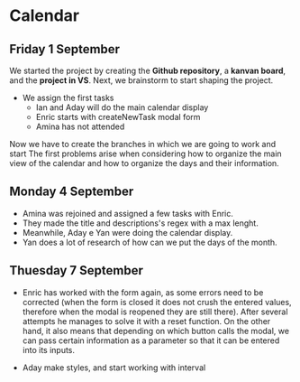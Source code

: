 # Calendar

## Friday 1 September ##

We started the project by creating the **Github repository**, a **kanvan board**, and the **project in VS**.
Next, we brainstorm to start shaping the project.
* We assign the first tasks
    * Ian and Aday will do the main calendar display
    * Enric starts with createNewTask modal form
    * Amina has not attended

Now we have to create the branches in which we are going to work and start
The first problems arise when considering how to organize the main view of the calendar and how to organize the days and their information.

## Monday 4 September ##

* Amina was rejoined and assigned a few tasks with Enric. 
* They made the title and descriptions's regex with a max lenght. 
* Meanwhile, Aday e Yan were doing the calendar display. 
* Yan does a lot of research of how can we put the days of the month.



## Thuesday 7 September ##

* Enric has worked with the form again, as some errors need to be corrected (when the form is closed it does not crush the entered values, therefore when the modal is reopened they are still there). After several attempts he manages to solve it with a reset function.
On the other hand, it also means that depending on which button calls the modal, we can pass certain information as a parameter so that it can be entered into its inputs.

* Aday make styles, and start working with interval
